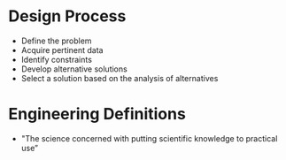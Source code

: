 # Design Process

- Define the problem
- Acquire pertinent data
- Identify constraints
- Develop alternative solutions
- Select a solution based on the analysis of alternatives

# Engineering Definitions

- "The science concerned with putting scientific knowledge to practical use”